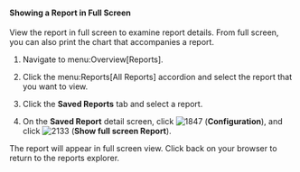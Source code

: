 #### Showing a Report in Full Screen

View the report in full screen to examine report details. From full
screen, you can also print the chart that accompanies a report.

1.  Navigate to menu:Overview\[Reports\].

2.  Click the menu:Reports\[All Reports\] accordion and select the
    report that you want to view.

3.  Click the **Saved Reports** tab and select a report.

4.  On the **Saved Report** detail screen, click
    ![1847](../images/1847.png) (**Configuration**), and click
    ![2133](../images/2133.png) (**Show full screen Report**).

The report will appear in full screen view. Click back on your browser
to return to the reports explorer.
